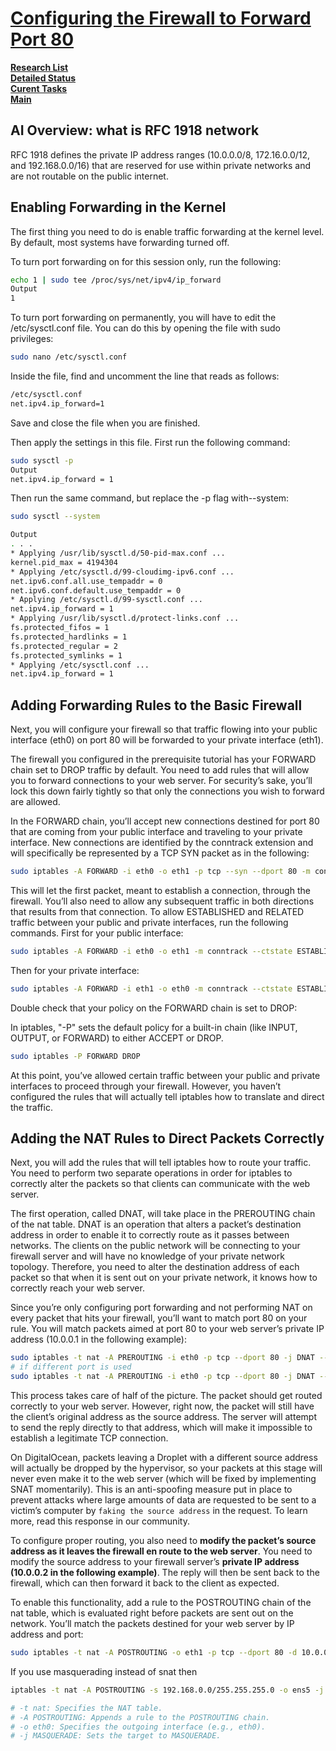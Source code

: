 # **[Configuring the Firewall to Forward Port 80](https://www.digitalocean.com/community/tutorials/how-to-forward-ports-through-a-linux-gateway-with-iptables)**

**[Research List](../../../../../research_list.md)**\
**[Detailed Status](../../../../../../a_status/detailed_status.md)**\
**[Curent Tasks](../../../../../../a_status/current_tasks.md)**\
**[Main](../../../../../../README.md)**

## AI Overview: what is RFC 1918 network

RFC 1918 defines the private IP address ranges (10.0.0.0/8, 172.16.0.0/12, and 192.168.0.0/16) that are reserved for use within private networks and are not routable on the public internet.

## Enabling Forwarding in the Kernel

The first thing you need to do is enable traffic forwarding at the kernel level. By default, most systems have forwarding turned off.

To turn port forwarding on for this session only, run the following:

```bash
echo 1 | sudo tee /proc/sys/net/ipv4/ip_forward
Output
1
```

To turn port forwarding on permanently, you will have to edit the /etc/sysctl.conf file. You can do this by opening the file with sudo privileges:

```bash
sudo nano /etc/sysctl.conf
```

Inside the file, find and uncomment the line that reads as follows:

```bash
/etc/sysctl.conf
net.ipv4.ip_forward=1
```

Save and close the file when you are finished.

Then apply the settings in this file. First run the following command:

```bash
sudo sysctl -p
Output
net.ipv4.ip_forward = 1
````

Then run the same command, but replace the -p flag with--system:

```bash
sudo sysctl --system

Output
. . .
* Applying /usr/lib/sysctl.d/50-pid-max.conf ...
kernel.pid_max = 4194304
* Applying /etc/sysctl.d/99-cloudimg-ipv6.conf ...
net.ipv6.conf.all.use_tempaddr = 0
net.ipv6.conf.default.use_tempaddr = 0
* Applying /etc/sysctl.d/99-sysctl.conf ...
net.ipv4.ip_forward = 1
* Applying /usr/lib/sysctl.d/protect-links.conf ...
fs.protected_fifos = 1
fs.protected_hardlinks = 1
fs.protected_regular = 2
fs.protected_symlinks = 1
* Applying /etc/sysctl.conf ...
net.ipv4.ip_forward = 1
```

## Adding Forwarding Rules to the Basic Firewall

Next, you will configure your firewall so that traffic flowing into your public interface (eth0) on port 80 will be forwarded to your private interface (eth1).

The firewall you configured in the prerequisite tutorial has your FORWARD chain set to DROP traffic by default. You need to add rules that will allow you to forward connections to your web server. For security’s sake, you’ll lock this down fairly tightly so that only the connections you wish to forward are allowed.

In the FORWARD chain, you’ll accept new connections destined for port 80 that are coming from your public interface and traveling to your private interface. New connections are identified by the conntrack extension and will specifically be represented by a TCP SYN packet as in the following:

```bash
sudo iptables -A FORWARD -i eth0 -o eth1 -p tcp --syn --dport 80 -m conntrack --ctstate NEW -j ACCEPT
```

This will let the first packet, meant to establish a connection, through the firewall. You’ll also need to allow any subsequent traffic in both directions that results from that connection. To allow ESTABLISHED and RELATED traffic between your public and private interfaces, run the following commands. First for your public interface:

```bash
sudo iptables -A FORWARD -i eth0 -o eth1 -m conntrack --ctstate ESTABLISHED,RELATED -j ACCEPT
```

Then for your private interface:

```bash
sudo iptables -A FORWARD -i eth1 -o eth0 -m conntrack --ctstate ESTABLISHED,RELATED -j ACCEPT
```

Double check that your policy on the FORWARD chain is set to DROP:

In iptables, "-P" sets the default policy for a built-in chain (like INPUT, OUTPUT, or FORWARD) to either ACCEPT or DROP.

```bash
sudo iptables -P FORWARD DROP
```

At this point, you’ve allowed certain traffic between your public and private interfaces to proceed through your firewall. However, you haven’t configured the rules that will actually tell iptables how to translate and direct the traffic.

## Adding the NAT Rules to Direct Packets Correctly

Next, you will add the rules that will tell iptables how to route your traffic. You need to perform two separate operations in order for iptables to correctly alter the packets so that clients can communicate with the web server.

The first operation, called DNAT, will take place in the PREROUTING chain of the nat table. DNAT is an operation that alters a packet’s destination address in order to enable it to correctly route as it passes between networks. The clients on the public network will be connecting to your firewall server and will have no knowledge of your private network topology. Therefore, you need to alter the destination address of each packet so that when it is sent out on your private network, it knows how to correctly reach your web server.

Since you’re only configuring port forwarding and not performing NAT on every packet that hits your firewall, you’ll want to match port 80 on your rule. You will match packets aimed at port 80 to your web server’s private IP address (10.0.0.1 in the following example):

```bash
sudo iptables -t nat -A PREROUTING -i eth0 -p tcp --dport 80 -j DNAT --to-destination 10.0.0.1
# if different port is used
sudo iptables -t nat -A PREROUTING -i eth0 -p tcp --dport 80 -j DNAT --to-destination 10.0.0.1:8080

```

This process takes care of half of the picture. The packet should get routed correctly to your web server. However, right now, the packet will still have the client’s original address as the source address. The server will attempt to send the reply directly to that address, which will make it impossible to establish a legitimate TCP connection.

On DigitalOcean, packets leaving a Droplet with a different source address will actually be dropped by the hypervisor, so your packets at this stage will never even make it to the web server (which will be fixed by implementing SNAT momentarily). This is an anti-spoofing measure put in place to prevent attacks where large amounts of data are requested to be sent to a victim’s computer by `faking the source address` in the request. To learn more, read this response in our community.

To configure proper routing, you also need to **modify the packet’s source address as it leaves the firewall en route to the web server**. You need to modify the source address to your firewall server’s **private IP address (10.0.0.2 in the following example)**. The reply will then be sent back to the firewall, which can then forward it back to the client as expected.

To enable this functionality, add a rule to the POSTROUTING chain of the nat table, which is evaluated right before packets are sent out on the network. You’ll match the packets destined for your web server by IP address and port:

```bash
sudo iptables -t nat -A POSTROUTING -o eth1 -p tcp --dport 80 -d 10.0.0.1 -j SNAT --to-source 10.0.0.2
```

If you use masquerading instead of snat then

```bash
iptables -t nat -A POSTROUTING -s 192.168.0.0/255.255.255.0 -o ens5 -j MASQUERADE

# -t nat: Specifies the NAT table. 
# -A POSTROUTING: Appends a rule to the POSTROUTING chain. 
# -o eth0: Specifies the outgoing interface (e.g., eth0). 
# -j MASQUERADE: Sets the target to MASQUERADE. 
```
